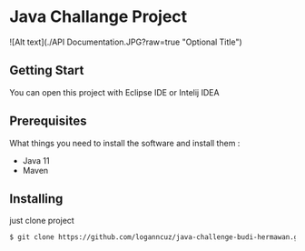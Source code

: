 Java Challange Project
=====================================

![Alt text](./API Documentation.JPG?raw=true "Optional Title")

## Getting Start

You can open this project with Eclipse IDE or Intelij IDEA

## Prerequisites

What things you need to install the software and install them :

* Java 11
* Maven 

## Installing

just clone project  

```sh
$ git clone https://github.com/loganncuz/java-challenge-budi-hermawan.git

```


 
